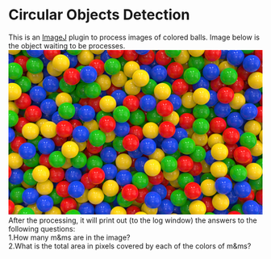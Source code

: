 # Circular Objects Detection
This is an [ImageJ](https://imagej.nih.gov/ij/) plugin to process images of colored balls. Image below is the object waiting to be processes. ![colored_balls](https://github.com/zheliu422/Circular-Objects-Detection/blob/master/colored_balls.png) 
After the processing, it will print out (to the log window) the answers to the following questions:<br />
1.How many m&ms are in the image? <br />
2.What is the total area in pixels covered by each of the colors of m&ms?<br />
